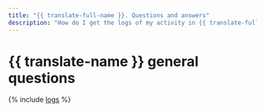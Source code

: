 ```yaml
---
title: "{{ translate-full-name }}. Questions and answers"
description: "How do I get the logs of my activity in {{ translate-full-name }}? Find the answer to this and other questions in this article."
---
```


# {{ translate-name }} general questions

{% include [logs](../../_qa/logs.md) %}

